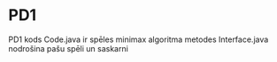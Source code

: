 # PD1
PD1 kods
Code.java ir spēles minimax algoritma metodes
Interface.java nodrošina pašu spēli un saskarni
